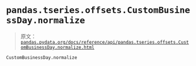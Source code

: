 # `pandas.tseries.offsets.CustomBusinessDay.normalize`

> 原文：[`pandas.pydata.org/docs/reference/api/pandas.tseries.offsets.CustomBusinessDay.normalize.html`](https://pandas.pydata.org/docs/reference/api/pandas.tseries.offsets.CustomBusinessDay.normalize.html)

```py
CustomBusinessDay.normalize
```
